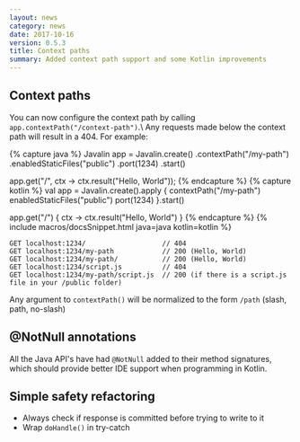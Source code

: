 ```yaml
---
layout: news
category: news
date: 2017-10-16
version: 0.5.3
title: Context paths
summary: Added context path support and some Kotlin improvements
---
```


## Context paths
You can now configure the context path by calling `app.contextPath("/context-path")`.\\
Any requests made below the context path will result in a 404. For example:

{% capture java %}
Javalin app = Javalin.create()
    .contextPath("/my-path")
    .enabledStaticFiles("public")
    .port(1234)
    .start()

app.get("/", ctx -> ctx.result("Hello, World"));
{% endcapture %}
{% capture kotlin %}
val app = Javalin.create().apply {
    contextPath("/my-path")
    enabledStaticFiles("public")
    port(1234)
}.start()

app.get("/") { ctx -> ctx.result("Hello, World") }
{% endcapture %}
{% include macros/docsSnippet.html java=java kotlin=kotlin %}

```
GET localhost:1234/                   // 404
GET localhost:1234/my-path            // 200 (Hello, World)
GET localhost:1234/my-path/           // 200 (Hello, World)
GET localhost:1234/script.js          // 404
GET localhost:1234/my-path/script.js  // 200 (if there is a script.js file in your /public folder)
```

Any argument to `contextPath()` will be normalized to the form `/path` (slash, path, no-slash)

## @NotNull annotations
All the Java API's have had `@NotNull` added to their method signatures, which should provide better IDE support
when programming in Kotlin.

## Simple safety refactoring
* Always check if response is committed before trying to write to it
* Wrap `doHandle()` in try-catch
